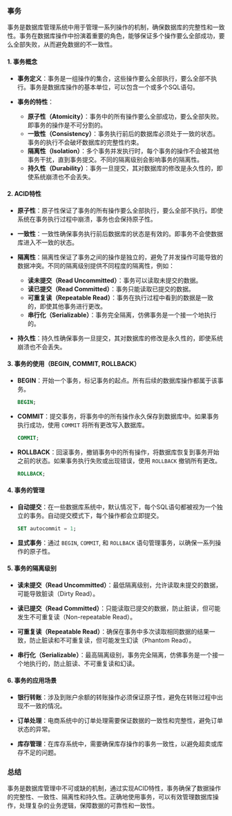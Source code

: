 ### 事务

事务是数据库管理系统中用于管理一系列操作的机制，确保数据库的完整性和一致性。事务在数据库操作中扮演着重要的角色，能够保证多个操作要么全部成功，要么全部失败，从而避免数据的不一致性。

#### 1. **事务概念**

- **事务定义**：事务是一组操作的集合，这些操作要么全部执行，要么全部不执行。事务是数据库操作的基本单位，可以包含一个或多个SQL语句。

- **事务的特性**：
  - **原子性（Atomicity）**：事务中的所有操作要么全部成功，要么全部失败。即事务的操作是不可分割的。
  - **一致性（Consistency）**：事务执行前后的数据库必须处于一致的状态。事务的执行不会破坏数据库的完整性约束。
  - **隔离性（Isolation）**：多个事务并发执行时，每个事务的操作不会被其他事务干扰，直到事务提交。不同的隔离级别会影响事务的隔离性。
  - **持久性（Durability）**：事务一旦提交，其对数据库的修改是永久性的，即使系统崩溃也不会丢失。

#### 2. **ACID特性**

- **原子性**：原子性保证了事务的所有操作要么全部执行，要么全部不执行。即使系统在事务执行过程中崩溃，事务也会保持原子性。

- **一致性**：一致性确保事务执行前后数据库的状态是有效的。即事务不会使数据库进入不一致的状态。

- **隔离性**：隔离性保证了事务之间的操作是独立的，避免了并发操作可能导致的数据冲突。不同的隔离级别提供不同程度的隔离性，例如：
  - **读未提交（Read Uncommitted）**：事务可以读取未提交的数据。
  - **读已提交（Read Committed）**：事务只能读取已提交的数据。
  - **可重复读（Repeatable Read）**：事务在执行过程中看到的数据是一致的，即使其他事务进行更改。
  - **串行化（Serializable）**：事务完全隔离，仿佛事务是一个接一个地执行的。

- **持久性**：持久性确保事务一旦提交，其对数据库的修改是永久性的，即使系统崩溃也不会丢失。

#### 3. **事务的使用（BEGIN, COMMIT, ROLLBACK）**

- **BEGIN**：开始一个事务，标记事务的起点。所有后续的数据库操作都属于该事务。

  ```sql
  BEGIN;
  ```

- **COMMIT**：提交事务，将事务中的所有操作永久保存到数据库中。如果事务执行成功，使用 `COMMIT` 将所有更改写入数据库。

  ```sql
  COMMIT;
  ```

- **ROLLBACK**：回滚事务，撤销事务中的所有操作，将数据库恢复到事务开始之前的状态。如果事务执行失败或出现错误，使用 `ROLLBACK` 撤销所有更改。

  ```sql
  ROLLBACK;
  ```

#### 4. **事务的管理**

- **自动提交**：在一些数据库系统中，默认情况下，每个SQL语句都被视为一个独立的事务。自动提交模式下，每个操作都会立即提交。

  ```sql
  SET autocommit = 1;
  ```

- **显式事务**：通过 `BEGIN`, `COMMIT`, 和 `ROLLBACK` 语句管理事务，以确保一系列操作的原子性。

#### 5. **事务的隔离级别**

- **读未提交（Read Uncommitted）**：最低隔离级别，允许读取未提交的数据，可能导致脏读（Dirty Read）。

- **读已提交（Read Committed）**：只能读取已提交的数据，防止脏读，但可能发生不可重复读（Non-repeatable Read）。

- **可重复读（Repeatable Read）**：确保在事务中多次读取相同数据的结果一致，防止脏读和不可重复读，但可能发生幻读（Phantom Read）。

- **串行化（Serializable）**：最高隔离级别，事务完全隔离，仿佛事务是一个接一个地执行的，防止脏读、不可重复读和幻读。

#### 6. **事务的应用场景**

- **银行转账**：涉及到账户余额的转账操作必须保证原子性，避免在转账过程中出现不一致的情况。

- **订单处理**：电商系统中的订单处理需要保证数据的一致性和完整性，避免订单状态的异常。

- **库存管理**：在库存系统中，需要确保库存操作的事务一致性，以避免超卖或库存不足的问题。

### 总结

事务是数据库管理中不可或缺的机制，通过实现ACID特性，事务确保了数据操作的完整性、一致性、隔离性和持久性。正确地使用事务，可以有效管理数据库操作，处理复杂的业务逻辑，保障数据的可靠性和一致性。